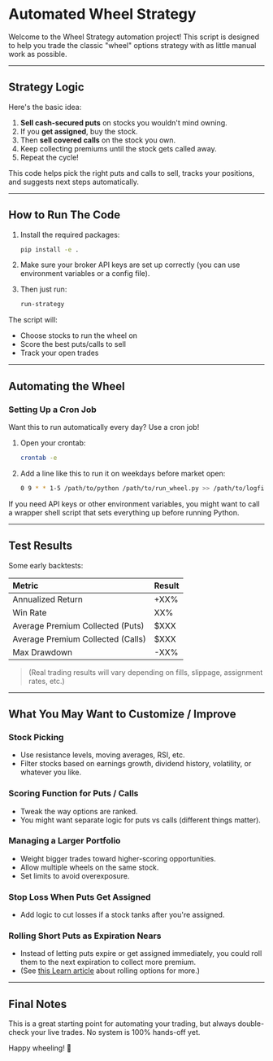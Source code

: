 # Automated Wheel Strategy

Welcome to the Wheel Strategy automation project!
This script is designed to help you trade the classic "wheel" options strategy with as little manual work as possible.

---

## Strategy Logic

Here's the basic idea:

1. **Sell cash-secured puts** on stocks you wouldn't mind owning.
2. If you **get assigned**, buy the stock.
3. Then **sell covered calls** on the stock you own.
4. Keep collecting premiums until the stock gets called away.
5. Repeat the cycle!

This code helps pick the right puts and calls to sell, tracks your positions, and suggests next steps automatically.

---

## How to Run The Code

1. Install the required packages:

   ```bash
   pip install -e .
   ```

2. Make sure your broker API keys are set up correctly (you can use environment variables or a config file).

3. Then just run:

   ```bash
   run-strategy
   ```

The script will:

* Choose stocks to run the wheel on
* Score the best puts/calls to sell
* Track your open trades

---

## Automating the Wheel

### Setting Up a Cron Job

Want this to run automatically every day? Use a cron job!

1. Open your crontab:

   ```bash
   crontab -e
   ```

2. Add a line like this to run it on weekdays before market open:

   ```bash
   0 9 * * 1-5 /path/to/python /path/to/run_wheel.py >> /path/to/logfile.log 2>&1
   ```

If you need API keys or other environment variables, you might want to call a wrapper shell script that sets everything up before running Python.

---

## Test Results

Some early backtests:

| Metric                            | Result |
| :-------------------------------- | :----- |
| Annualized Return                 | +XX%   |
| Win Rate                          | XX%    |
| Average Premium Collected (Puts)  | \$XXX  |
| Average Premium Collected (Calls) | \$XXX  |
| Max Drawdown                      | -XX%   |

> (Real trading results will vary depending on fills, slippage, assignment rates, etc.)

---

## What You May Want to Customize / Improve

### Stock Picking

* Use resistance levels, moving averages, RSI, etc.
* Filter stocks based on earnings growth, dividend history, volatility, or whatever you like.

### Scoring Function for Puts / Calls

* Tweak the way options are ranked.
* You might want separate logic for puts vs calls (different things matter).

### Managing a Larger Portfolio

* Weight bigger trades toward higher-scoring opportunities.
* Allow multiple wheels on the same stock.
* Set limits to avoid overexposure.

### Stop Loss When Puts Get Assigned

* Add logic to cut losses if a stock tanks after you're assigned.

### Rolling Short Puts as Expiration Nears

* Instead of letting puts expire or get assigned immediately, you could roll them to the next expiration to collect more premium.
* (See [this Learn article](#) about rolling options for more.)

---

## Final Notes

This is a great starting point for automating your trading, but always double-check your live trades. No system is 100% hands-off yet.

Happy wheeling! 🚀
